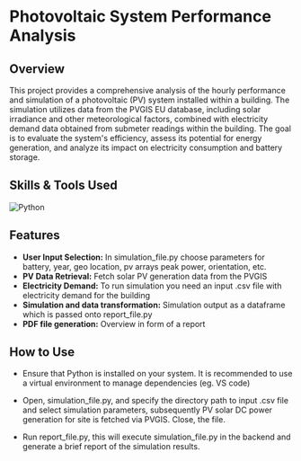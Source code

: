 # Photovoltaic System Performance Analysis

## Overview

This project provides a comprehensive analysis of the hourly performance and simulation of a photovoltaic (PV) system installed within a building. The simulation utilizes data from the PVGIS EU database, including solar irradiance and other meteorological factors, combined with electricity demand data obtained from submeter readings within the building. The goal is to evaluate the system's efficiency, assess its potential for energy generation, and analyze its impact on electricity consumption and battery storage.


## Skills & Tools Used

![Python](https://img.shields.io/badge/Python-3776AB?style=for-the-badge&logo=python&logoColor=white)



## Features

- **User Input Selection:** In simulation_file.py choose parameters for battery, year, geo location, pv arrays peak power, orientation, etc.
- **PV Data Retrieval:** Fetch solar PV generation data from the PVGIS
- **Electricity Demand:** To run simulation you need an input .csv file with electricity demand for the building
- **Simulation and data transformation:** Simulation output as a dataframe which is passed onto report_file.py
- **PDF file generation:** Overview in form of a report

## How to Use

- Ensure that Python is installed on your system. It is recommended to use a virtual environment to manage dependencies (eg. VS code)

- Open, simulation_file.py, and specify the directory path to input .csv file and select simulation parameters, subsequently PV solar DC power generation for site is fetched via PVGIS. Close, the file.

- Run report_file.py, this will execute simulation_file.py in the backend and generate a brief report of the simulation results.
